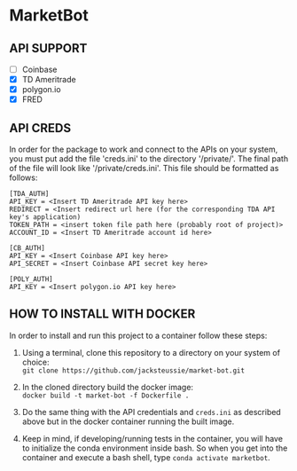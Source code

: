 # MarketBot

## API SUPPORT

* [ ] Coinbase
* [x] TD Ameritrade
* [x] polygon.io
* [x] FRED

## API CREDS

In order for the package to work and connect to the APIs on
your system, you must put add the file 'creds.ini' to the directory
'/private/'. The final path of the file will look like '/private/creds.ini'. This file should be formatted as follows:
```
[TDA_AUTH]
API_KEY = <Insert TD Ameritrade API key here>
REDIRECT = <Insert redirect url here (for the corresponding TDA API key's application)
TOKEN_PATH = <insert token file path here (probably root of project)>
ACCOUNT_ID = <Insert TD Ameritrade account id here>

[CB_AUTH]
API_KEY = <Insert Coinbase API key here>
API_SECRET = <Insert Coinbase API secret key here>

[POLY_AUTH]
API_KEY = <Insert polygon.io API key here>
```

## HOW TO INSTALL WITH DOCKER

In order to install and run this project to a container follow these steps:

1. Using a terminal, clone this repository to a directory on your system of choice: \
```git clone https://github.com/jacksteussie/market-bot.git```

2. In the cloned directory build the docker image: \
```docker build -t market-bot -f Dockerfile .```

3. Do the same thing with the API credentials and ```creds.ini``` as described above but in the docker container running the built image.
   
4. Keep in mind, if developing/running tests in the container, you will have to initialize the conda environment inside bash. So when you get into the container and execute a bash shell, type ```conda activate marketbot```.